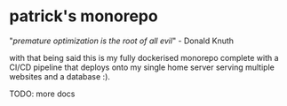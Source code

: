 # patrick's monorepo

"*premature optimization is the root of all evil*" - Donald Knuth

with that being said this is my fully dockerised monorepo complete with a CI/CD pipeline that deploys onto my single home server serving multiple websites and a database :).

TODO: more docs
